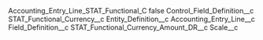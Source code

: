 <?xml version="1.0" encoding="UTF-8"?>
<CustomMetadata xmlns="http://soap.sforce.com/2006/04/metadata" xmlns:xsi="http://www.w3.org/2001/XMLSchema-instance" xmlns:xsd="http://www.w3.org/2001/XMLSchema">
    <label>Accounting_Entry_Line_STAT_Functional_C</label>
    <protected>false</protected>
    <values>
        <field>Control_Field_Definition__c</field>
        <value xsi:type="xsd:string">STAT_Functional_Currency__c</value>
    </values>
    <values>
        <field>Entity_Definition__c</field>
        <value xsi:type="xsd:string">Accounting_Entry_Line__c</value>
    </values>
    <values>
        <field>Field_Definition__c</field>
        <value xsi:type="xsd:string">STAT_Functional_Currency_Amount_DR__c</value>
    </values>
    <values>
        <field>Scale__c</field>
        <value xsi:nil="true"/>
    </values>
</CustomMetadata>
